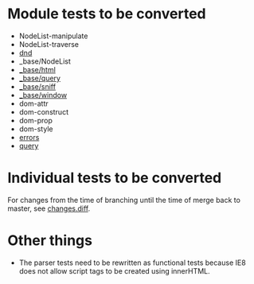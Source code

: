 # Module tests to be converted

* NodeList-manipulate
* NodeList-traverse
* [dnd](https://github.com/bryanforbes/dojo/pull/81)
* \_base/NodeList
* [\_base/html](https://github.com/bryanforbes/dojo/pull/74)
* [\_base/query](https://github.com/bryanforbes/dojo/pull/64)
* [\_base/sniff](https://github.com/bryanforbes/dojo/pull/66)
* [\_base/window](https://github.com/bryanforbes/dojo/pull/68)
* dom-attr
* dom-construct
* dom-prop
* dom-style
* [errors](https://github.com/bryanforbes/dojo/pull/56)
* [query](https://github.com/bryanforbes/dojo/pull/69)

# Individual tests to be converted

For changes from the time of branching until the time of merge back to master, see [changes.diff](changes.diff).

# Other things

* The parser tests need to be rewritten as functional tests because IE8 does not allow script tags to be created using innerHTML.

